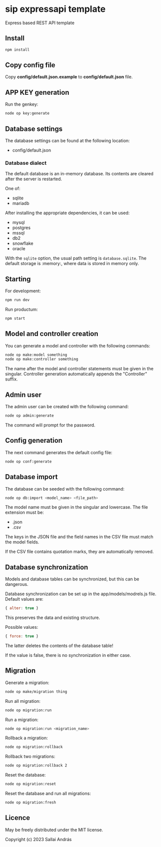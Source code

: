 # sip expressapi template

Express based REST API template

## Install

```cmd
npm install
```

## Copy config file

Copy **config/default.json.example** to **config/default.json** file.

## APP KEY generation

Run the genkey:

```cmd
node op key:generate
```

## Database settings

The database settings can be found at the following location:

* config/default.json

### Database dialect

The default database is an in-memory database. Its contents are cleared after the server is restarted.

One of:

* sqlite
* mariadb

After installing the appropriate dependencies, it can be used:

* mysql
* postgres
* mssql
* db2
* snowflake
* oracle

With the `sqlite` option, the usual path setting is `database.sqlite`. The default storage is :memory:, where data is stored in memory only.

## Starting

For development:

```cmd
npm run dev
```

Run productum:

```cmd
npm start
```

## Model and controller creation

You can generate a model and controller with the following commands:

```bash
node op make:model something
node op make:controller something
```

The name after the model and controller statements must be given in the singular. Controller generation automatically appends the "Controller" suffix.

## Admin user

The admin user can be created with the following command:

```bash
node op admin:generate
```

The command will prompt for the password.

## Config generation

The next command generates the default config file:

```bash
node op conf:generate
```

## Database import

The database can be seeded with the following command:

```bash
node op db:import <model_name> <file_path>
```

The model name must be given in the singular and lowercase. The file extension must be:

* .json
* .csv

The keys in the JSON file and the field names in the CSV file must match the model fields.

If the CSV file contains quotation marks, they are automatically removed.

## Database synchronization

Models and database tables can be synchronized, but this can be dangerous.

Database synchronization can be set up in the app/models/modrels.js file. Default values are:

```js
{ alter: true }
```

This preserves the data and existing structure.

Possible values:

```js
{ force: true }
```

The latter deletes the contents of the database table!

If the value is false, there is no synchronization in either case.

## Migration

Generate a migration:

```bash
node op make/migration thing
```

Run all migration:

```bash
node op migration:run
```

Run a migration:

```bash
node op migration:run <migration_name>
```

Rollback a migration:

```bash
node op migration:rollback
```

Rollback two migrations:

```bash
node op migration:rollback 2
```

Reset the database:

```bash
node op migration:reset
```

Reset the database and run all migrations:

```bash
node op migration:fresh
```

## Licence

May be freely distributed under the MIT license.

Copyright (c) 2023 Sallai András
